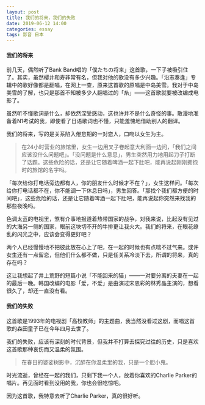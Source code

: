 ```yaml
---
layout: post
title: 我们的将来，我们的失败
date: 2019-06-12 14:00
categories: essay
tags: 影音 日本
---
```


#### 我们的将来
前几天，偶然听了Bank Band唱的「僕たちの将来」这首歌，一下子被吸引住了。其实，虽然樱井和寿非常有名，但我对他的歌没有多少兴趣。「沿志奏逢」专辑中的歌好像都是翻唱，在网上一查，原来这首歌的原唱是中岛美雪。我对于中岛美雪的了解，也只是那首不知被多少人翻唱过的「糸」——这首歌就要被改编成电影了。

虽然听不懂歌词是什么，却依然深受感动，这也许并不是什么奇怪的事。散漫地准备着N1考试的我，即使看了日语歌词也不懂，只能羞愧地借助别人的翻译。

我们的将来，写的是关系陷入倦怠期的一对恋人，口吻以女生为主。

>在24小时营业的旅馆里，女生一边用叉子卷起意大利面一边问，「我们之间应该没什么问题吧」。「没问题是什么意思」，男生突然用力地用起刀子打断了话题。这些危险的话，还是让它随着啤酒一起下肚吧，能再说起刚刚拥抱时的旅馆的名字吗。
>
「每次给你打电话旁边都有人，你的朋友什么时候才不在？」，女生这样问。「每次给你打电话都不在，你不能调一下休息日吗」，男生回答。「那找个我们都方便的时间吧」，这些危险的话，还是让它随着啤酒一起下肚吧，能再说起你突然来找我的那些夜晚吗。
>
色调太蓝的电视里，煞有介事地报道着热带国家的战争，对我来说，比起没有见过的大海另一侧的国家，眼前这块切不开的牛排更让我火大。我们的将来，在眼花缭乱的闪光之中，应该会变得更好吧？

两个人已经慢慢地不把彼此放在心上了吧，在一起的时候也有点喘不过气来。或许女生还有一点留恋，但他们什么都不做，只是任关系冷淡下去，所谓的将来，真的存在吗？

这让我想起了井上荒野的短篇小说「不能回来的猫」——一对要分离的夫妻在一起的最后一晚。韩国改编的电影「爱，不爱」是由演过宋恩彩的林秀晶主演的，想看很久了，却还一直没有看。

#### 我们的失败
这首歌是1993年的电视剧「高校教师」的主题曲，我当然没看过这剧，而唱这首歌的森田童子已在今年四月去世了。

我们的失败，应该有深刻的时代背景，但我并不打算去探究过往的历史，只是喜欢这首歌那种哀伤而又温柔的氛围。

>在春日的婆娑树影中，沉醉在你温柔里的我，只是一个胆小鬼。

时光流逝，曾经在一起的我们，只剩下我一个人，放着你喜欢的Charlie Parker的唱片。再见面时看到没用的我，你也会很吃惊吧。

因为这首歌，我特意去听了Charlie Parker，真的很好听。


